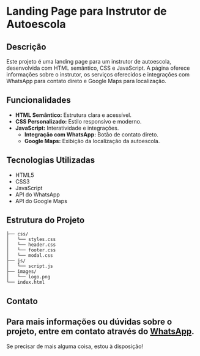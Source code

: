 # Landing Page para Instrutor de Autoescola

## Descrição
Este projeto é uma landing page para um instrutor de autoescola, desenvolvida com HTML semântico, CSS e JavaScript. A página oferece informações sobre o instrutor, os serviços oferecidos e integrações com WhatsApp para contato direto e Google Maps para localização.

## Funcionalidades
- **HTML Semântico:** Estrutura clara e acessível.
- **CSS Personalizado:** Estilo responsivo e moderno.
- **JavaScript:** Interatividade e integrações.
  - **Integração com WhatsApp:** Botão de contato direto.
  - **Google Maps:** Exibição da localização da autoescola.

## Tecnologias Utilizadas
- HTML5
- CSS3
- JavaScript
- API do WhatsApp
- API do Google Maps

## Estrutura do Projeto
```plaintext
├── css/
│   └── styles.css
│   └── header.css
│   └── footer.css
│   └── modal.css
├── js/
│   └── script.js
├── images/
│   └── logo.png
└── index.html
```

## Contato
Para mais informações ou dúvidas sobre o projeto, entre em contato através do [WhatsApp](https://api.whatsapp.com/send?phone=5561998019018).
---

Se precisar de mais alguma coisa, estou à disposição!
